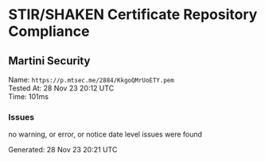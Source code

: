 # STIR/SHAKEN Certificate Repository Compliance

## Martini Security

Name: `https://p.mtsec.me/2884/KkgoQMrUoETY.pem`\
Tested At: 28 Nov 23 20:12 UTC\
Time: 101ms

### Issues

no warning, or error, or notice date level issues were found

Generated: 28 Nov 23 20:21 UTC
